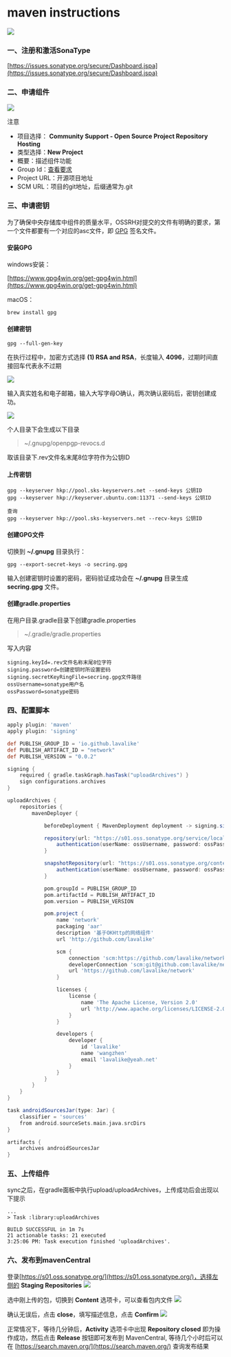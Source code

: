 # maven instructions

[![](https://tva1.sinaimg.cn/large/008i3skNgy1grld2985l2j319v0u0b2a.jpg)](https://bintray.com/)

### 一、注册和激活SonaType

[https://issues.sonatype.org/secure/Dashboard.jspa](https://issues.sonatype.org/secure/Dashboard.jspa)

### 二、申请组件

![](https://tva1.sinaimg.cn/large/008i3skNgy1grldigo841j31dk0u0wri.jpg)

注意

* 项目选择： **Community Support - Open Source Project Repository Hosting**
* 类型选择：**New Project**
* 概要：描述组件功能
* Group Id：[查看要求](https://central.sonatype.org/publish/requirements/coordinates/)
* Project URL：开源项目地址
* SCM URL：项目的git地址，后缀通常为.git

### 三、申请密钥

为了确保中央存储库中组件的质量水平，OSSRH对提交的文件有明确的要求，第一个文件都要有一个对应的asc文件，即 [GPG](http://c.biancheng.net/view/4832.html) 签名文件。

#### 安装GPG

windows安装：

[https://www.gpg4win.org/get-gpg4win.html](https://www.gpg4win.org/get-gpg4win.html)

macOS：

``` shell
brew install gpg
```

#### 创建密钥

``` shell
gpg --full-gen-key
```

在执行过程中，加密方式选择 **(1) RSA and RSA**，长度输入 **4096**，过期时间直接回车代表永不过期

![](https://tva1.sinaimg.cn/large/008i3skNgy1grlegr1l7uj311w0r87a1.jpg)

输入真实姓名和电子邮箱，输入大写字母O确认，两次确认密码后，密钥创建成功。

![](https://tva1.sinaimg.cn/large/008i3skNgy1grleo6gsy6j311w0r8wl5.jpg)

个人目录下会生成以下目录

> ~/.gnupg/openpgp-revocs.d

取该目录下.rev文件名末尾8位字符作为公钥ID

#### 上传密钥

``` shell
gpg --keyserver hkp://pool.sks-keyservers.net --send-keys 公钥ID
gpg --keyserver hkp://keyserver.ubuntu.com:11371 --send-keys 公钥ID

查询
gpg --keyserver hkp://pool.sks-keyservers.net --recv-keys 公钥ID
```

#### 创建GPG文件

切换到 **~/.gnupg** 目录执行：

``` shell
gpg --export-secret-keys -o secring.gpg
```

输入创建密钥时设置的密码，密码验证成功会在 **~/.gnupg** 目录生成 **secring.gpg** 文件。

#### 创建gradle.properties

在用户目录.gradle目录下创建gradle.properties

> ~/.gradle/gradle.properties

写入内容

```
signing.keyId=.rev文件名称末尾8位字符
signing.password=创建密钥时所设置密码
signing.secretKeyRingFile=secring.gpg文件路径
ossUsername=sonatype用户名
ossPassword=sonatype密码
```

### 四、配置脚本

``` gradle
apply plugin: 'maven'
apply plugin: 'signing'

def PUBLISH_GROUP_ID = 'io.github.lavalike'
def PUBLISH_ARTIFACT_ID = "network"
def PUBLISH_VERSION = "0.0.2"

signing {
    required { gradle.taskGraph.hasTask("uploadArchives") }
    sign configurations.archives
}

uploadArchives {
    repositories {
        mavenDeployer {

            beforeDeployment { MavenDeployment deployment -> signing.signPom(deployment) }

            repository(url: "https://s01.oss.sonatype.org/service/local/staging/deploy/maven2/") {
                authentication(userName: ossUsername, password: ossPassword)
            }

            snapshotRepository(url: "https://s01.oss.sonatype.org/content/repositories/snapshots/") {
                authentication(userName: ossUsername, password: ossPassword)
            }

            pom.groupId = PUBLISH_GROUP_ID
            pom.artifactId = PUBLISH_ARTIFACT_ID
            pom.version = PUBLISH_VERSION

            pom.project {
                name 'network'
                packaging 'aar'
                description '基于OKHttp的网络组件'
                url 'http://github.com/lavalike'

                scm {
                    connection 'scm:https://github.com/lavalike/network.git'
                    developerConnection 'scm:git@github.com:lavalike/network.git'
                    url 'https://github.com/lavalike/network'
                }

                licenses {
                    license {
                        name 'The Apache License, Version 2.0'
                        url 'http://www.apache.org/licenses/LICENSE-2.0.txt'
                    }
                }

                developers {
                    developer {
                        id 'lavalike'
                        name 'wangzhen'
                        email 'lavalike@yeah.net'
                    }
                }
            }
        }
    }
}

task androidSourcesJar(type: Jar) {
    classifier = 'sources'
    from android.sourceSets.main.java.srcDirs
}

artifacts {
    archives androidSourcesJar
}
```

### 五、上传组件

sync之后，在gradle面板中执行upload/uploadArchives，上传成功后会出现以下提示

```
...
> Task :library:uploadArchives

BUILD SUCCESSFUL in 1m 7s
21 actionable tasks: 21 executed
3:25:06 PM: Task execution finished 'uploadArchives'.
```

### 六、发布到mavenCentral

登录[https://s01.oss.sonatype.org/](https://s01.oss.sonatype.org/)，选择左侧的 **Staging Repositories**
![](https://tva1.sinaimg.cn/large/008i3skNgy1gpuvbw5r9tj319l0u010a.jpg)

选中刚上传的包，切换到 **Content** 选项卡，可以查看包内文件
![](https://tva1.sinaimg.cn/large/008i3skNgy1gpuvdc03zdj319l0u0n5i.jpg)

确认无误后，点击 **close**，填写描述信息，点击 **Confirm**
![](https://tva1.sinaimg.cn/large/008i3skNgy1gpuvgm1e7lj319l0u0qba.jpg)

正常情况下，等待几分钟后，**Activity** 选项卡中出现 **Repository closed** 即为操作成功，然后点击 **Release** 按钮即可发布到 MavenCentral, 等待几个小时后可以在 [https://search.maven.org/](https://search.maven.org/) 查询发布结果



